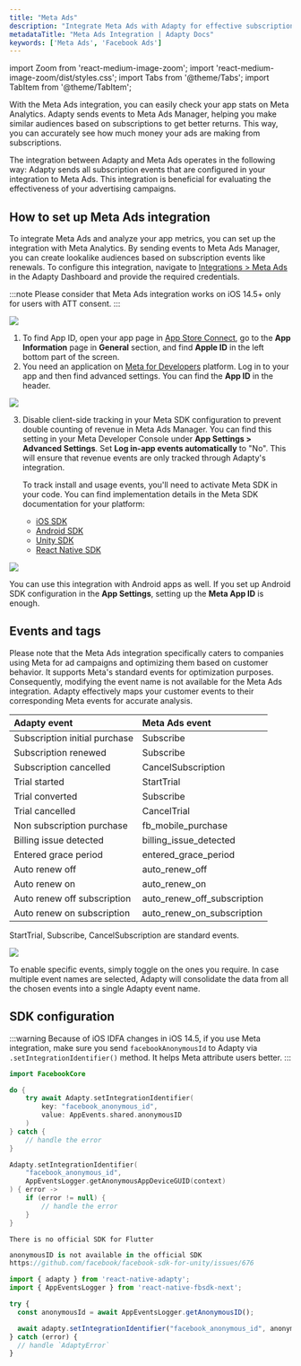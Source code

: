 ```yaml
---
title: "Meta Ads"
description: "Integrate Meta Ads with Adapty for effective subscription marketing."
metadataTitle: "Meta Ads Integration | Adapty Docs"
keywords: ['Meta Ads', 'Facebook Ads']
---
```


import Zoom from 'react-medium-image-zoom';
import 'react-medium-image-zoom/dist/styles.css';
import Tabs from '@theme/Tabs';
import TabItem from '@theme/TabItem'; 

With the Meta Ads integration, you can easily check your app stats on Meta Analytics. Adapty sends events to Meta Ads Manager, helping you make similar audiences based on subscriptions to get better returns. This way, you can accurately see how much money your ads are making from subscriptions.

The integration between Adapty and Meta Ads operates in the following way: Adapty sends all subscription events that are configured in your integration to Meta Ads. This integration is beneficial for evaluating the effectiveness of your advertising campaigns.

## How to set up Meta Ads integration

To integrate Meta Ads and analyze your app metrics, you can set up the integration with Meta Analytics. By sending events to Meta Ads Manager, you can create lookalike audiences based on subscription events like renewals. To configure this integration, navigate to [Integrations > Meta Ads](https://app.adapty.io/integrations/facebookanalytics) in the Adapty Dashboard and provide the required credentials.

:::note
Please consider that Meta Ads integration works on iOS 14.5+ only for users with ATT consent.
:::


<Zoom>
  <img src={require('./img/fd84ddf-CleanShot_2023-08-15_at_15.45.442x.webp').default}
  style={{
    border: '1px solid #727272', /* border width and color */
    width: '700px', /* image width */
    display: 'block', /* for alignment */
    margin: '0 auto' /* center alignment */
  }}
/>
</Zoom>





1. To find App ID, open your app page in [App Store Connect](https://appstoreconnect.apple.com/), go to the **App Information** page in **General** section, and find **Apple ID** in the left bottom part of the screen.
2. You need an application on [Meta for Developers](https://developers.facebook.com/) platform. Log in to your app and then find advanced settings. You can find the **App ID** in the header.

<Zoom>
  <img src={require('./img/4b326c4-001563-August-23-4tO3JVso.webp').default}
  style={{
    border: '1px solid #727272', /* border width and color */
    width: '700px', /* image width */
    display: 'block', /* for alignment */
    margin: '0 auto' /* center alignment */
  }}
/>
</Zoom>

3. Disable client-side tracking in your Meta SDK configuration to prevent double counting of revenue in Meta Ads Manager. You can find this setting in your Meta Developer Console under **App Settings > Advanced Settings**. Set **Log in-app events automatically** to "No". This will ensure that revenue events are only tracked through Adapty's integration. 

   To track install and usage events, you'll need to activate Meta SDK in your code. You can find implementation details in the Meta SDK documentation for your platform:
   - [iOS SDK](https://developers.facebook.com/docs/ios/getting-started)
   - [Android SDK](https://developers.facebook.com/docs/android/getting-started)
   - [Unity SDK](https://developers.facebook.com/docs/unity/getting-started)
   - [React Native SDK](https://developers.facebook.com/docs/react-native/getting-started)


<Zoom>
  <img src={require('./img/c4eb8eb-001565-August-23-483KKBbC.webp').default}
  style={{
    border: '1px solid #727272', /* border width and color */
    width: '700px', /* image width */
    display: 'block', /* for alignment */
    margin: '0 auto' /* center alignment */
  }}
/>
</Zoom>





You can use this integration with Android apps as well. If you set up Android SDK configuration in the **App Settings**, setting up the **Meta App ID** is enough.

## Events and tags

Please note that the Meta Ads integration specifically caters to companies using Meta for ad campaigns and optimizing them based on customer behavior. It supports Meta's standard events for optimization purposes. Consequently, modifying the event name is not available for the Meta Ads integration. Adapty effectively maps your customer events to their corresponding Meta events for accurate analysis.

| Adapty event                  | Meta Ads event          |
| :---------------------------- | :-------------------------- |
| Subscription initial purchase | Subscribe                   |
| Subscription renewed          | Subscribe                   |
| Subscription cancelled        | CancelSubscription          |
| Trial started                 | StartTrial                  |
| Trial converted               | Subscribe                   |
| Trial cancelled               | CancelTrial                 |
| Non subscription purchase     | fb_mobile_purchase          |
| Billing issue detected        | billing_issue_detected      |
| Entered grace period          | entered_grace_period        |
| Auto renew off                | auto_renew_off              |
| Auto renew on                 | auto_renew_on               |
| Auto renew off subscription   | auto_renew_off_subscription |
| Auto renew on subscription    | auto_renew_on_subscription  |

StartTrial, Subscribe, CancelSubscription are standard events.


<Zoom>
  <img src={require('./img/8a5df9d-CleanShot_2023-07-04_at_12.47.312x.webp').default}
  style={{
    border: '1px solid #727272', /* border width and color */
    width: '700px', /* image width */
    display: 'block', /* for alignment */
    margin: '0 auto' /* center alignment */
  }}
/>
</Zoom>





To enable specific events, simply toggle on the ones you require. In case multiple event names are selected, Adapty will consolidate the data from all the chosen events into a single Adapty event name.

## SDK configuration

:::warning
Because of iOS IDFA changes in iOS 14.5, if you use Meta integration, make sure you send `facebookAnonymousId` to Adapty via `.setIntegrationIdentifier()` method. It helps Meta attribute users better.
:::

<Tabs groupId="current-os" queryString>
<TabItem value="swift" label="iOS (Swift)" default>

```swift showLineNumbers
import FacebookCore

do {
    try await Adapty.setIntegrationIdentifier(
        key: "facebook_anonymous_id", 
        value: AppEvents.shared.anonymousID
    )
} catch {
    // handle the error
}
```
</TabItem>
<TabItem value="kotlin" label="Android (Kotlin)" default>

```kotlin showLineNumbers
Adapty.setIntegrationIdentifier(
    "facebook_anonymous_id",
    AppEventsLogger.getAnonymousAppDeviceGUID(context)
) { error ->
    if (error != null) {
        // handle the error
    }
}
```
</TabItem>
<TabItem value="flutter" label="Flutter (Dart)" default>

```text
There is no official SDK for Flutter
```
</TabItem>
<TabItem value="unity" label="Unity (C#)" default>

```csharp
anonymousID is not available in the official SDK
https://github.com/facebook/facebook-sdk-for-unity/issues/676
```
</TabItem>
<TabItem value="rn" label="React Native (TS)" default>

```typescript showLineNumbers
import { adapty } from 'react-native-adapty';
import { AppEventsLogger } from 'react-native-fbsdk-next';

try {
  const anonymousId = await AppEventsLogger.getAnonymousID();

  await adapty.setIntegrationIdentifier("facebook_anonymous_id", anonymousId);
} catch (error) {
  // handle `AdaptyError`
}
```
</TabItem>
</Tabs>





